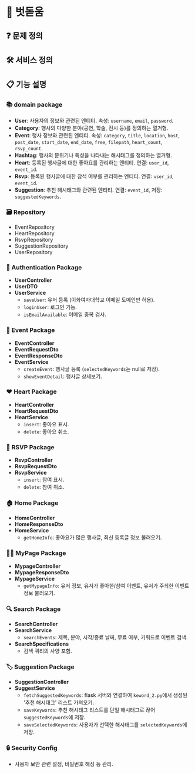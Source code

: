 # 🌱 벗돋움

## ❓ 문제 정의


## 🛠 서비스 정의


## 📋 기능 설명

### 📚 domain package
- **User**: 사용자의 정보와 관련된 엔티티. 속성: `username`, `email`, `password`.
- **Category**: 행사의 다양한 분야(공연, 학술, 전시 등)를 정의하는 열거형.
- **Event**: 행사 정보와 관련된 엔티티. 속성: `category`, `title`, `location`, `host`, `post_date`, `start_date`, `end_date`, `free`, `filepath`, `heart_count`, `rsvp_count`.
- **Hashtag**: 행사의 분위기나 특성을 나타내는 해시태그를 정의하는 열거형.
- **Heart**: 등록된 행사글에 대한 좋아요를 관리하는 엔티티. 연결: `user_id`, `event_id`.
- **Rsvp**: 등록된 행사글에 대한 참석 여부를 관리하는 엔티티. 연결: `user_id`, `event_id`.
- **Suggestion**: 추천 해시태그와 관련된 엔티티. 연결: `event_id`, 저장: `suggestedKeywords`.

### 🗃️ Repository
- EventRepository
- HeartRepository
- RsvpRepository
- SuggestionRepository
- UserRepository

### 🔐 Authentication Package
- **UserController**
- **UserDTO**
- **UserService**
  - `saveUser`: 유저 등록 (이화여자대학교 이메일 도메인만 허용).
  - `loginUser`: 로그인 기능.
  - `isEmailAvailable`: 이메일 중복 검사.

### 🎉 Event Package
- **EventController**
- **EventRequestDto**
- **EventResponseDto**
- **EventService**
  - `createEvent`: 행사글 등록 (`selectedKeywords`는 null로 저장).
  - `showEventDetail`: 행사글 상세보기.

### ❤️ Heart Package
- **HeartController**
- **HeartRequestDto**
- **HeartService**
  - `insert`: 좋아요 표시.
  - `delete`: 좋아요 취소.

### 📝 RSVP Package
- **RsvpController**
- **RsvpRequestDto**
- **RsvpService**
  - `insert`: 참여 표시.
  - `delete`: 참여 취소.

### 🏠 Home Package
- **HomeController**
- **HomeResponseDto**
- **HomeService**
  - `getHomeInfo`: 좋아요가 많은 행사글, 최신 등록글 정보 불러오기.

### 🙍‍♂️ MyPage Package
- **MypageController**
- **MypageResponseDto**
- **MypageService**
  - `getMypageInfo`: 유저 정보, 유저가 좋아한/참여 이벤트, 유저가 주최한 이벤트 정보 불러오기.

### 🔍 Search Package
- **SearchController**
- **SearchService**
  - `searchEvents`: 제목, 분야, 시작/종료 날짜, 무료 여부, 키워드로 이벤트 검색.
- **SearchSpecifications**
  - 검색 쿼리의 사양 포함.

### 🏷️ Suggestion Package
- **SuggestionController**
- **SuggestService**
  - `fetchSuggestedKeywords`: flask 서버와 연결하여 `keword_2.py`에서 생성된 '추천 해시태그' 리스트 가져오기.
  - `saveKeywords`: 추천 해시태그 리스트를 단일 해시태그로 끊어 `suggestedKeywords`에 저장.
  - `saveSelectedKeywords`: 사용자가 선택한 해시태그를 `selectedKeywords`에 저장.

### 🔒 Security Config
- 사용자 보안 관련 설정, 비밀번호 해싱 등 관리.
